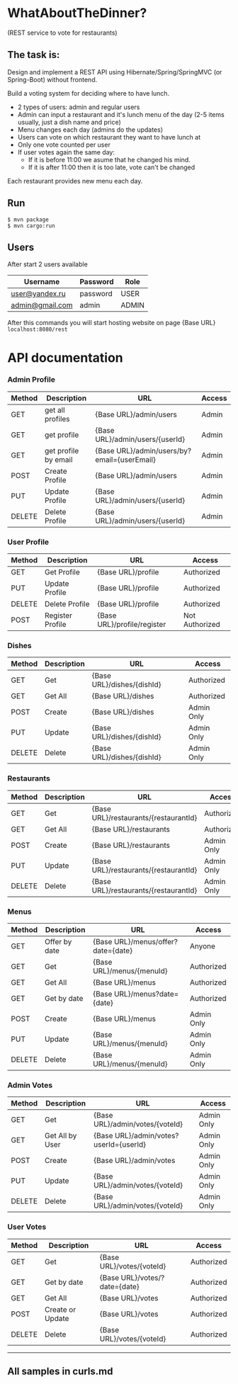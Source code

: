 # WhatAboutTheDinner?
(REST service to vote for restaurants)

<h2>The task is:</h2>

Design and implement a REST API using Hibernate/Spring/SpringMVC (or Spring-Boot) without frontend.

Build a voting system for deciding where to have lunch.

- 2 types of users: admin and regular users
- Admin can input a restaurant and it's lunch menu of the day (2-5 items usually, just a dish name and price)
- Menu changes each day (admins do the updates)
- Users can vote on which restaurant they want to have lunch at
- Only one vote counted per user
- If user votes again the same day:
    + If it is before 11:00 we asume that he changed his mind.
    + If it is after 11:00 then it is too late, vote can't be changed
    
Each restaurant provides new menu each day.

## Run
```
$ mvn package
$ mvn cargo:run
```

## Users
After start 2 users available

| Username             | Password       | Role           |
|----------------------|----------------|----------------|
| user@yandex.ru       | password       | USER           |                   
| admin@gmail.com      | admin          | ADMIN          |


After this commands you will start hosting website on page {Base URL} `localhost:8080/rest`

# API documentation

### Admin Profile 

| Method | Description          | URL                                                 | Access         |
|--------|----------------------|-----------------------------------------------------|----------------|
| GET    | get all profiles     | {Base URL}/admin/users                              | Admin          |
| GET    | get profile          | {Base URL}/admin/users/{userId}                     | Admin          |
| GET    | get profile by email | {Base URL}/admin/users/by?email={userEmail}         | Admin          |
| POST   | Create Profile       | {Base URL}/admin/users                              | Admin          |
| PUT    | Update Profile       | {Base URL}/admin/users/{userId}                     | Admin          |
| DELETE | Delete Profile       | {Base URL}/admin/users/{userId}                     | Admin          |


### User Profile 

| Method | Description          | URL                                                 | Access         |
|--------|----------------------|-----------------------------------------------------|----------------|
| GET    | Get Profile          | {Base URL}/profile                                  | Authorized     |
| PUT    | Update Profile       | {Base URL}/profile                                  | Authorized     |
| DELETE | Delete Profile       | {Base URL}/profile                                  | Authorized     |
| POST   | Register Profile     | {Base URL}/profile/register                         | Not Authorized |


### Dishes

| Method | Description          | URL                                                 | Access         |
|--------|----------------------|-----------------------------------------------------|----------------|
| GET    | Get                  | {Base URL}/dishes/{dishId}                          | Authorized     |
| GET    | Get All              | {Base URL}/dishes                                   | Authorized     |
| POST   | Create               | {Base URL}/dishes                                   | Admin Only     |
| PUT    | Update               | {Base URL}/dishes/{dishId}                          | Admin Only     |
| DELETE | Delete               | {Base URL}/dishes/{dishId}                          | Admin Only     |


### Restaurants

| Method | Description          | URL                                                 | Access         |
|--------|----------------------|-----------------------------------------------------|----------------|
| GET    | Get                  | {Base URL}/restaurants/{restaurantId}               | Authorized     |
| GET    | Get All              | {Base URL}/restaurants                              | Authorized     |
| POST   | Create               | {Base URL}/restaurants                              | Admin Only     |
| PUT    | Update               | {Base URL}/restaurants/{restaurantId}               | Admin Only     |
| DELETE | Delete               | {Base URL}/restaurants/{restaurantId}               | Admin Only     |


### Menus

| Method | Description          | URL                                                 | Access         |
|--------|----------------------|-----------------------------------------------------|----------------|
| GET    | Offer by date        | {Base URL}/menus/offer?date={date}                  | Anyone         |
| GET    | Get                  | {Base URL}/menus/{menuId}                           | Authorized     |
| GET    | Get All              | {Base URL}/menus                                    | Authorized     |
| GET    | Get by date          | {Base URL}/menus?date={date}                        | Authorized     |
| POST   | Create               | {Base URL}/menus                                    | Admin Only     |
| PUT    | Update               | {Base URL}/menus/{menuId}                           | Admin Only     |
| DELETE | Delete               | {Base URL}/menus/{menuId}                           | Admin Only     |


### Admin Votes

| Method | Description          | URL                                                 | Access         |
|--------|----------------------|-----------------------------------------------------|----------------|
| GET    | Get                  | {Base URL}/admin/votes/{voteId}                     | Admin Only     |
| GET    | Get All by User      | {Base URL}/admin/votes?userId={userId}              | Admin Only     |
| POST   | Create               | {Base URL}/admin/votes                              | Admin Only     |
| PUT    | Update               | {Base URL}/admin/votes/{voteId}                     | Admin Only     |
| DELETE | Delete               | {Base URL}/admin/votes/{voteId}                     | Admin Only     |

### User Votes

| Method | Description          | URL                                                 | Access         |
|--------|----------------------|-----------------------------------------------------|----------------|
| GET    | Get                  | {Base URL}/votes/{voteId}                           | Authorized     |
| GET    | Get by date          | {Base URL}/votes/?date={date}                       | Authorized     |
| GET    | Get All              | {Base URL}/votes                                    | Authorized     |
| POST   | Create or Update     | {Base URL}/votes                                    | Authorized     |
| DELETE | Delete               | {Base URL}/votes/{voteId}                           | Authorized     |

---
All samples in curls.md
---